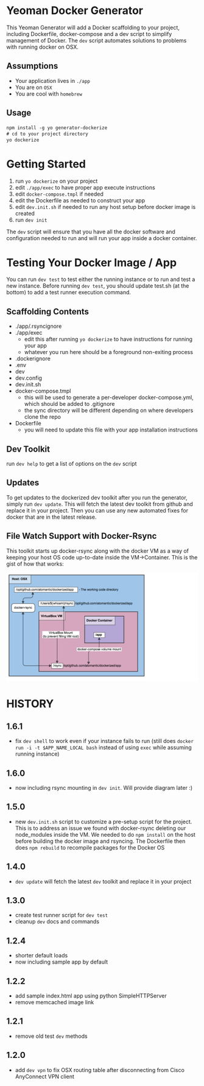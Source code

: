 # Yeoman Docker Generator

This Yeoman Generator will add a Docker scaffolding to your project, including Dockerfile, docker-compose and a dev script to simplify management of Docker.
The `dev` script automates solutions to problems with running docker on OSX.

## Assumptions

* Your application lives in `./app`
* You are on `OSX`
* You are cool with `homebrew`

## Usage

```
npm install -g yo generator-dockerize
# cd to your project directory
yo dockerize
```

# Getting Started

1. run `yo dockerize` on your project
2. edit `./app/exec` to have proper app execute instructions
3. edit `docker-compose.tmpl` if needed
4. edit the Dockerfile as needed to construct your app
5. edit `dev.init.sh` if needed to run any host setup before docker image is created
5. run `dev init`

The `dev` script will ensure that you have all the docker software and configuration needed to run and will run your app inside a docker container.

# Testing Your Docker Image / App
You can run `dev test` to test either the running instance or to run and test a new instance.
Before running `dev test`, you should update test.sh (at the bottom) to add a test runner execution command.

## Scaffolding Contents

* ./app/.rsyncignore
* ./app/exec
  * edit this after running `yo dockerize` to have instructions for running your app
  * whatever you run here should be a foreground non-exiting process
* .dockerignore
* .env
* dev
* dev.config
* dev.init.sh
* docker-compose.tmpl
  * this will be used to generate a per-developer docker-compose.yml, which should be added to .gitignore
  * the sync directory will be different depending on where developers clone the repo
* Dockerfile
  * you will need to update this file with your app installation instructions

## Dev Toolkit

run `dev help` to get a list of options on the `dev` script

## Updates

To get updates to the dockerized dev toolkit after you run the generator, simply run `dev update`. This will fetch the latest dev toolkit from github and replace it in your project. Then you can use any new automated fixes for docker that are in the latest release.

## File Watch Support with Docker-Rsync

This toolkit starts up docker-rsync along with the docker VM as a way of keeping your host OS code up-to-date inside the VM->Container. This is the gist of how that works:

![Running](https://github.com/atomantic/generator-dockerize/raw/master/docs/docker-rsync.png)

# HISTORY

## 1.6.1
  - fix `dev shell` to work even if your instance fails to run (still does `docker run -i -t $APP_NAME_LOCAL bash` instead of using `exec` while assuming running instance)

## 1.6.0
  - now including rsync mounting in `dev init`. Will provide diagram later :)

## 1.5.0
  - new `dev.init.sh` script to customize a pre-setup script for the project. This is to address an issue we found with docker-rsync deleting our node_modules inside the VM. We needed to do `npm install` on the host before building the docker image and rsyncing. The Dockerfile then does `npm rebuild` to recompile packages for the Docker OS

## 1.4.0
  - `dev update` will fetch the latest `dev` toolkit and replace it in your project

## 1.3.0
  - create test runner script for `dev test`
  - cleanup `dev` docs and commands

## 1.2.4
  - shorter default loads
  - now including sample app by default

## 1.2.2
  - add sample index.html app using python SimpleHTTPServer
  - remove memcached image link

## 1.2.1
  - remove old test `dev` methods

## 1.2.0
  - add `dev vpn` to fix OSX routing table after disconnecting from Cisco AnyConnect VPN client
